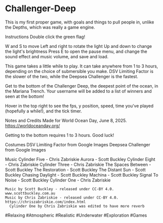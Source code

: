 # Challenger-Deep
This is my first proper game, with goals and things to pull people in, unlike the Depths, which was really a game engine.

Instructions
  Double click the green flag!
  
  W and S to move
  Left and right to rotate the light
  Up and down to change the light's brightness
  Press E to open the pause menu, and change the sound effect and music volume, and save and load.
  
  This game takes a little while to play. It can take anywhere from 1 to 3 hours, depending on the choice of submersible you make. DSV Limiting Factor is the slower of the two, while the Deepsea Challenger is the fastest.
  
  Get to the bottom of the Challenger Deep, the deepest point of the ocean, in the Mariana Trench. Your username will be added to a list of winners and seen at the bottom!
  
  Hover in the top right to see the fps, y position, speed, time you've played (hopefully a while!), and the tick timer.
  
Notes and Credits
  Made for World Ocean Day, June 8, 2025.
  https://worldoceanday.org/
  
  Getting to the bottom requires 1 to 3 hours. Good luck!
  
  Costumes
    DSV Limiting Factor from Google Images
    Deepsea Challenger from Google Images
  
  Music
    Cylinder Five - Chris Zabriskie
    Aurora - Scott Buckley
    Cylinder Eight - Chris Zabriskie
    Cylinder Three - Chris Zabriskie
    The Spaces Between - Scott Buckley
    The Restoration - Scott Buckley
    The Distant Sun - Scott Buckley
    Chasing Daylight - Scott Buckley
    Machina  - Scott Buckley
    Signal To Noise - Scott Buckley
    Cylinder One - Chris Zabriskie
  
    Music by Scott Buckley - released under CC-BY 4.0. www.scottbuckley.com.au
    Music by Chris Zabriskie - released under CC-BY 4.0. https://chriszabriskie.com/index.html
      Cylinder One by Chris Zabriskie was edited to have more reverb
  
  #Relaxing #Atmospheric #Realistic #Underwater #Exploration #Games
